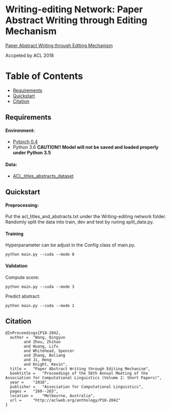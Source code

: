 # Writing-editing Network: Paper Abstract Writing through Editing Mechanism

[Paper Abstract Writing through Editing Mechanism](http://aclweb.org/anthology/P18-2042)

Accpeted by ACL 2018

Table of Contents
=================
  * [Requirements](#requirements)
  * [Quickstart](#quickstart)
  * [Citation](#citation)
  
## Requirements

#### Environment:

- [Pytorch 0.4](http://pytorch.org/)
-  Python 3.6 **CAUTION!! Model will not be saved and loaded properly under Python 3.5**

#### Data: 

- [ACL_titles_abstracts_dataset](https://github.com/EagleW/ACL_titles_abstracts_dataset)

## Quickstart

#### Preprocessing:
Put the acl_titles_and_abstracts.txt under the Writing-editing network folder. Randomly split the data into train, dev and test by runing split_data.py. 

#### Training
Hyperparameter can be adjust in the Config class of main.py.
```
python main.py --cuda --mode 0
```

#### Validation
Compute score:
```
python main.py --cuda --mode 3
```
Predict abstract:
```
python main.py --cuda --mode 1
```

## Citation
```
@InProceedings{P18-2042,
  author = 	"Wang, Qingyun
		and Zhou, Zhihao
		and Huang, Lifu
		and Whitehead, Spencer
		and Zhang, Boliang
		and Ji, Heng
		and Knight, Kevin",
  title = 	"Paper Abstract Writing through Editing Mechanism",
  booktitle = 	"Proceedings of the 56th Annual Meeting of the Association for Computational Linguistics (Volume 2: Short Papers)",
  year = 	"2018",
  publisher = 	"Association for Computational Linguistics",
  pages = 	"260--265",
  location = 	"Melbourne, Australia",
  url = 	"http://aclweb.org/anthology/P18-2042"
}
```
